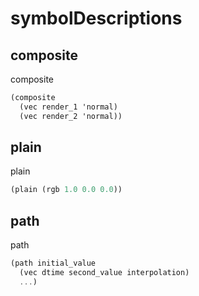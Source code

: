 # symbolDescriptions
## composite
composite

```scheme
(composite
  (vec render_1 'normal)
  (vec render_2 'normal))
```

## plain
plain

```scheme
(plain (rgb 1.0 0.0 0.0))
```

## path
path

```scheme
(path initial_value
  (vec dtime second_value interpolation)
  ...)
```
